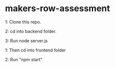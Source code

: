 # makers-row-assessment

1: Clone this repo.

2: cd into backend folder.

3: Run node server.js

1: Then cd into frontend folder

2: Run "npm start"
